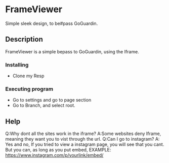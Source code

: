 # FrameViewer

Simple sleek design, to be#pass GoGuardin. 

## Description

FrameViewer is a simple bepass to GoGuardin, using the Iframe.


### Installing

* Clone my Resp


### Executing program

* Go to settings and go to page section
* Go to Branch, and select root.

## Help

Q:Why dont all the sites work in the iframe? A:Some websites deny Iframe, meaning they want you to vist through the url.
Q:Can I go to instagram? A: Yes and no, If you tried to view a instagram page, you will see that you cant. But you can, as long as you put embed, EXAMPLE: https://www.instagram.com/p/yourlink/embed/

